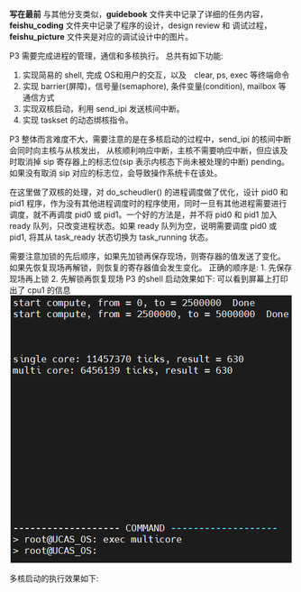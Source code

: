 **写在最前**
与其他分支类似，**guidebook** 文件夹中记录了详细的任务内容，
**feishu_coding** 文件夹中记录了程序的设计，design review 和 调试过程，
**feishu_picture** 文件夹是对应的调试设计中的图片。

P3 需要完成进程的管理，通信和多核执行。
总共有如下功能:
1. 实现简易的 shell, 完成 OS和用户的交互，以及　clear, ps, exec 等终端命令
2. 实现 barrier(屏障)，信号量(semaphore), 条件变量(condition), mailbox 等通信方式
3. 实现双核启动，利用 send_ipi 发送核间中断。
4. 实现 taskset 的动态绑核指令。

P3 整体而言难度不大，需要注意的是在多核启动的过程中，send_ipi 的核间中断会同时向主核与从核发出，
从核顺利响应中断，主核不需要响应中断，但应该及时取消掉 sip 寄存器上的标志位(sip 表示内核态下尚未被处理的中断) pending。
如果没有取消 sip 对应的标志位，会导致操作系统卡在该处。

在这里做了双核的处理，对 do_scheudler() 的进程调度做了优化，设计 pid0 和 pid1 程序，作为没有其他进程调度时的程序使用，同时一旦有其他进程需要进行调度，就不再调度 pid0 或 pid1。一个好的方法是，并不将 pid0 和 pid1 加入 ready 队列，只改变进程状态。如果 ready 队列为空，说明需要调度 pid0 或 pid1, 将其从 task_ready 状态切换为 task_running 状态。

需要注意加锁的先后顺序，如果先加锁再保存现场，则寄存器的值发送了变化。
如果先恢复现场再解锁，则恢复的寄存器值会发生变化。
正确的顺序是: 1. 先保存现场再上锁 
              2. 先解锁再恢复现场
P3 的shell 启动效果如下:
可以看到屏幕上打印出了 cpu1 的信息
![shell](https://github.com/Fi-tang/oslab_riscv/blob/Project3-Interactive_OS_and_Process_Management/P3_result0.PNG)


多核启动的执行效果如下: 
